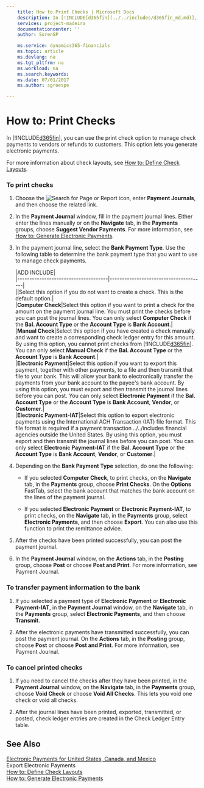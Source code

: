 ```yaml
---
    title: How to Print Checks | Microsoft Docs
    description: In [!INCLUDE[d365fin](../../includes/d365fin_md.md)], you can use the print check option to manage check payments to vendors or refunds to customers. This option lets you generate electronic payments.
    services: project-madeira
    documentationcenter: ''
    author: SorenGP

    ms.service: dynamics365-financials
    ms.topic: article
    ms.devlang: na
    ms.tgt_pltfrm: na
    ms.workload: na
    ms.search.keywords:
    ms.date: 07/01/2017
    ms.author: sgroespe

---
```

# How to: Print Checks
In [!INCLUDE[d365fin](../../includes/d365fin_md.md)], you can use the print check option to manage check payments to vendors or refunds to customers. This option lets you generate electronic payments.  
  
 For more information about check layouts, see [How to: Define Check Layouts](how-to-define-check-layouts.md).  
  
### To print checks  
  
1.  Choose the ![Search for Page or Report](media/ui-search/search_small.png "Search for Page or Report icon") icon, enter **Payment Journals**, and then choose the related link.  
  
2.  In the **Payment Journal** window, fill in the payment journal lines. Either enter the lines manually or on the **Navigate** tab, in the **Payments** groups, choose **Suggest Vendor Payments**. For more information, see [How to: Generate Electronic Payments](how-to-generate-electronic-payments.md).  
  
3.  In the payment journal line, select the **Bank Payment Type**. Use the following table to determine the bank payment type that you want to use to manage check payments.  
  
    |ADD INCLUDE<!--[!INCLUDE[bp_optionsheading](../../includes/bp_tabledescription_md.md)]-->|  
    |-------------------------------------|---------------------------------------|  
    |**<Blank>**|Select this option if you do not want to create a check. This is the default option.|  
    |**Computer Check**|Select this option if you want to print a check for the amount on the payment journal line. You must print the checks before you can post the journal lines. You can only select **Computer Check** if the **Bal. Account Type** or the **Account Type** is **Bank Account**.|  
    |**Manual Check**|Select this option if you have created a check manually and want to create a corresponding check ledger entry for this amount. By using this option, you cannot print checks from [!INCLUDE[d365fin](../../includes/d365fin_md.md)]. You can only select **Manual Check** if the **Bal. Account Type** or the **Account Type** is **Bank Account**.|  
    |**Electronic Payment**|Select this option if you want to export this payment, together with other payments, to a file and then transmit that file to your bank. This will allow your bank to electronically transfer the payments from your bank account to the payee's bank account. By using this option, you must export and then transmit the journal lines before you can post. You can only select **Electronic Payment** if the **Bal. Account Type** or the **Account Type** is **Bank Account**, **Vendor**, or **Customer**.|  
    |**Electronic Payment-IAT**|Select this option to export electronic payments using the International ACH Transaction (IAT) file format. This file format is required if a payment transaction ../../includes financial agencies outside the United States. By using this option, you must export and then transmit the journal lines before you can post. You can only select **Electronic Payment-IAT** if the **Bal. Account Type** or the **Account Type** is **Bank Account**, **Vendor**, or **Customer**.|  
  
4.  Depending on the **Bank Payment Type** selection, do one the following:  
  
    -   If you selected **Computer Check**, to print checks, on the **Navigate** tab, in the **Payments** group, choose **Print Checks**. On the **Options** FastTab, select the bank account that matches the bank account on the lines of the payment journal.  
  
    -   If you selected **Electronic Payment** or **Electronic Payment-IAT**, to print checks, on the **Navigate** tab, in the **Payments** group, select **Electronic Payments**, and then choose **Export**. You can also use this function to print the remittance advice.  
  
5.  After the checks have been printed successfully, you can post the payment journal.  
  
6.  In the **Payment Journal** window, on the **Actions** tab, in the **Posting** group, choose **Post** or choose **Post and Print**. For more information, see Payment Journal.  
  
### To transfer payment information to the bank  
  
1.  If you selected a payment type of **Electronic Payment** or **Electronic Payment-IAT**, in the **Payment Journal** window, on the **Navigate** tab, in the **Payments** group, select **Electronic Payments**, and then choose **Transmit**.  
  
2.  After the electronic payments have transmitted successfully, you can post the payment journal. On the **Actions** tab, in the **Posting** group, choose **Post** or choose **Post and Print**. For more information, see Payment Journal.  
  
### To cancel printed checks  
  
1.  If you need to cancel the checks after they have been printed, in the **Payment Journal** window, on the **Navigate** tab, in the **Payments** group, choose **Void Check** or choose **Void All Checks**. This lets you void one check or void all checks.  
  
2.  After the journal lines have been printed, exported, transmitted, or posted, check ledger entries are created in the Check Ledger Entry table.  
  
## See Also  
 [Electronic Payments for United States, Canada, and Mexico](electronic-payments-for-united-states-canada-and-mexico.md)   
 Export Electronic Payments   
 [How to: Define Check Layouts](how-to-define-check-layouts.md)   
 [How to: Generate Electronic Payments](how-to-generate-electronic-payments.md)